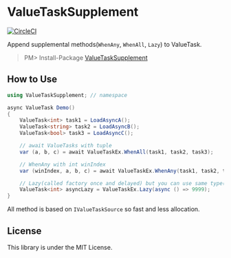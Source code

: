 ValueTaskSupplement
===
[![CircleCI](https://circleci.com/gh/Cysharp/ValueTaskSupplement.svg?style=svg)](https://circleci.com/gh/Cysharp/ValueTaskSupplement)

Append supplemental methods(`WhenAny`, `WhenAll`, `Lazy`) to ValueTask.

> PM> Install-Package [ValueTaskSupplement](https://www.nuget.org/packages/ValueTaskSupplement)

How to Use
---
```csharp
using ValueTaskSupplement; // namespace

async ValueTask Demo()
{
    ValueTask<int> task1 = LoadAsyncA();
    ValueTask<string> task2 = LoadAsyncB();
    ValueTask<bool> task3 = LoadAsyncC();

    // await ValueTasks with tuple
    var (a, b, c) = await ValueTaskEx.WhenAll(task1, task2, task3);

    // WhenAny with int winIndex
    var (winIndex, a, b, c) = await ValueTaskEx.WhenAny(task1, task2, task2);

    // Lazy(called factory once and delayed) but you can use same type(ValueTask)
    ValueTask<int> asyncLazy = ValueTaskEx.Lazy(async () => 9999);
}
```

All method is based on `IValueTaskSource` so fast and less allocation.

License
---
This library is under the MIT License.
